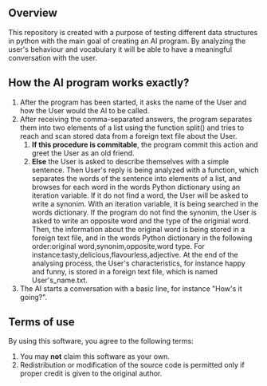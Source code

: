 <h2>Overview</h2>
<p>This repository is created with a purpose of testing different data structures in python with the main goal of creating an AI program. By analyzing the user's behaviour and vocabulary it will be able to have a meaningful conversation with the user.</p>

<h2>How the AI program works exactly?</h2>
<p>
  <list><ol><li>After the program has been started, it asks the name of the User and how the User would the AI to be called.</li> 
    <li>After receiving the comma-separated answers, the program separates them into two elements of a list using the function split() and tries to reach and scan stored data from a foreign text file about the User. <ol><li><b>If this procedure is commitable</b>, the program commit this action and greet the User as an old friend.</li><li><b>Else</b> the User is asked to describe themselves with a simple sentence. Then User's reply is being analyzed with a function, which separates the words of the sentence into elements of a list, and browses for each word in the words Python dictionary using an iteration variable. If it do not find a word, the User will be asked to write a synonim. With an iteration variable, it is being searched in the words dictionary. If the program do not find the synonim, the User is asked to write an opposite word and the type of the originial word. Then, the information about the original word is being stored in a foreign text file, and in the words Python dictionary in the following order:original word,synonim,opposite,word type. For instance:tasty,delicious,flavourless,adjective. At the end of the analysing process, the User's characteristics, for instance happy and funny, is stored in a foreign text file, which is named User's_name.txt.</ol></li></li>
  <li>
    The AI starts a conversation with a basic line, for instance "How's it going?".
  </li>
  </ol></list></p>




<h2>Terms of use</h2>
<p>By using this software, you agree to the following terms:<list><ol>
<li>You may <b>not</b> claim this software as your own.</li>
<li>Redistribution or modification of the source code is permitted only if proper credit is given to the original author.</li>
</ol></list></p>
